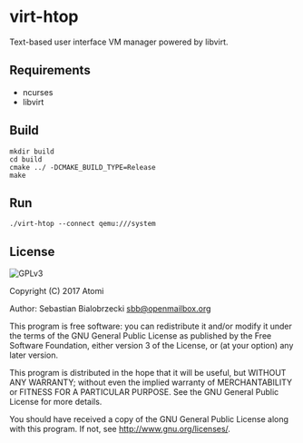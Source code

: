 # virt-htop 
Text-based user interface VM manager powered by libvirt.


## Requirements
* ncurses
* libvirt

## Build
```
mkdir build
cd build
cmake ../ -DCMAKE_BUILD_TYPE=Release
make
```

## Run
```
./virt-htop --connect qemu:///system
```

## License
![GPLv3](http://www.gnu.org/graphics/gplv3-127x51.png)

Copyright (C) 2017 Atomi

Author: Sebastian Bialobrzecki <sbb@openmailbox.org>

This program is free software: you can redistribute it and/or modify
it under the terms of the GNU General Public License as published by
the Free Software Foundation, either version 3 of the License, or
(at your option) any later version.

This program is distributed in the hope that it will be useful,
but WITHOUT ANY WARRANTY; without even the implied warranty of
MERCHANTABILITY or FITNESS FOR A PARTICULAR PURPOSE.  See the
GNU General Public License for more details.

You should have received a copy of the GNU General Public License
along with this program.  If not, see <http://www.gnu.org/licenses/>.
